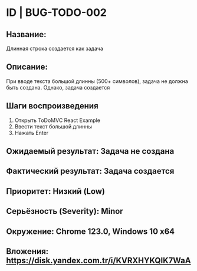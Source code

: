 
# ID | BUG-TODO-002

## Название: 
Длинная строка создается как задача

## Описание: 
При вводе текста большой длинны (500+ символов), задача не должна быть создана. Однако, задача создается 

## Шаги воспроизведения 

1. Открыть ToDoMVC React Example
2. Ввести текст большой длинны
3. Нажать Enter

## Ожидаемый результат: Задача не создана
## Фактический результат:	Задача создается 
## Приоритет: Низкий (Low)
## Серьёзность (Severity): Minor
## Окружение: Chrome 123.0, Windows 10 x64
## Вложения: https://disk.yandex.com.tr/i/KVRXHYKQlK7WaA
